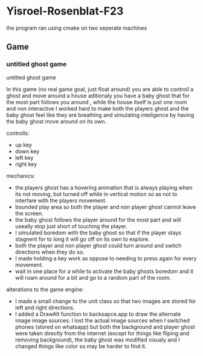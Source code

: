 # Yisroel-Rosenblat-F23
the program ran using cmake on two seperate machines

## Game
### untitled ghost game

untitled ghost game

In this game (no real game goal, just float around) you are able to controll a ghost and move around a house aditionaly you have a baby ghost that for the most part follows you around , while the house itself is just one room and non interactive I worked hard to make both the players ghost and the baby ghost feel like they are breathing and simulating inteligence by having the baby ghost move around on its own.

controlls:
- up key
- down key
- left key
- right key

mechanics:
- the players ghost has a hovering animation that is always playing when its not moving, but turned off while in vertical motion so as not to interfare with the players movement.
- bounded play area so both the player and non player ghost cannot leave the screen.
- the baby ghost follows the player around for the most part and will useally stop just short of touching the player.
- I simulated boredom with the baby ghost so that if the player stays stagnent for to long it will go off on its own to explore.
- both the player and non player ghost could turn around and switch directions when they do so.
- I made holding a key work as oppose to needing to press again for every movement.
- wait in one place for a while to activate the baby ghosts boredom and it will roam around for a bit and go to a random part of the room.


alterations to the game engine:
- I made a small change to the unit class so that two images are stored for left and right directions.
- I added a DrawAlt function to backsapce.app to draw the alternate image
image sources:
    I lost the actual image sources when I switched phones (stored on whatsapp) but both the background and player ghost were taken directly from the internet (except for things like fliping and removing background), the baby ghost was modified visualy and I changed things like color so may be harder to find it.

